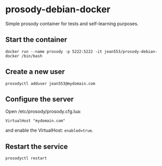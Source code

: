 # prosody-debian-docker

Simple prosody container for tests and self-learning purposes.

## Start the container

```
docker run --name prosody -p 5222:5222 -it jean553/prosody-debian-docker /bin/bash
```

## Create a new user

```
prosodyctl adduser jean553@mydomain.com
```

## Configure the server

Open /etc/prosody/prosody.cfg.lua:

```
VirtualHost "mydomain.com"
```

and enable the VirtualHost: `enabled=true`.

## Restart the service

```
prosodyctl restart
```
